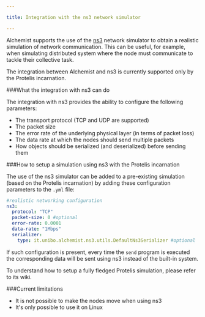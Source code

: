 ```yaml
---

title: Integration with the ns3 network simulator

---
```



Alchemist supports the use of the [ns3](https://www.nsnam.org/) network simulator to obtain a realistic simulation of network communication.
This can be useful, for example, when simulating distributed system where the node must communicate to tackle their collective task. 

The integration between Alchemist and ns3 is currently supported only by the Protelis incarnation. 

###What the integration with ns3 can do

The integration with ns3 provides the ability to configure the following parameters: 

- The transport protocol (TCP and UDP are supported)
- The packet size
- The error rate of the underlying physical layer (in terms of packet loss)
- The data rate at which the nodes should send multiple packets
- How objects should be serialized (and deserialized) before sending them

###How to setup a simulation using ns3 with the Protelis incarnation

The use of the ns3 simulator can be added to a pre-existing simulation (based on the Protelis incarnation) by adding these configuration parameters to the `.yml` file: 

```yaml
#realistic networking configuration
ns3:
  protocol: "TCP"
  packet-size: 0 #optional
  error-rate: 0.0001
  data-rate: "1Mbps"
  serializer:
    type: it.unibo.alchemist.ns3.utils.DefaultNs3Serializer #optional
```
If such configuration is present, every time the `send` program is executed the corresponding data will be sent using ns3 instead of the built-in system. 

To understand how to setup a fully fledged Protelis simulation, please refer to its wiki. 

###Current limitations

- It is not possible to make the nodes move when using ns3
- It's only possible to use it on Linux
